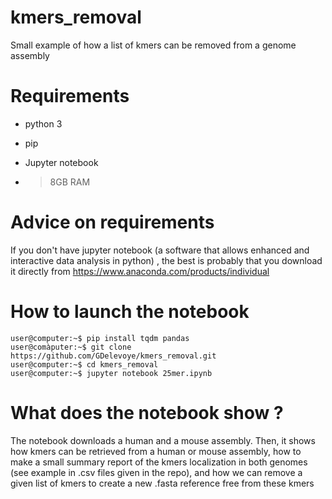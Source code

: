 # kmers_removal

Small example of how a list of kmers can be removed from a genome assembly

# Requirements

- python 3
- pip
- Jupyter notebook


- > 8GB RAM

# Advice on requirements

If you don't have jupyter notebook (a software that allows enhanced and interactive data analysis in python) , the best is probably that you download it directly from https://www.anaconda.com/products/individual

# How to launch the notebook

```console
user@computer:~$ pip install tqdm pandas 
user@comàputer:~$ git clone https://github.com/GDelevoye/kmers_removal.git
user@computer:~$ cd kmers_removal
user@computer:~$ jupyter notebook 25mer.ipynb
```

# What does the notebook show ?

The notebook downloads a human and a mouse assembly. Then, it shows how kmers can be retrieved from a human or mouse assembly, how to make a small summary report of the kmers localization in both genomes (see example in .csv files given in the repo), and how we can remove a given list of kmers to create a new .fasta reference free from these kmers
